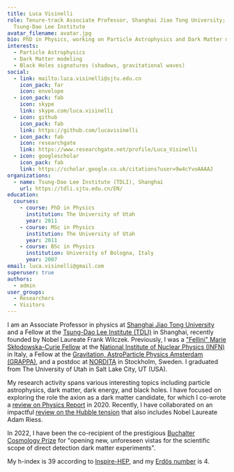 ```yaml
---
title: Luca Visinelli
role: Tenure-track Associate Professor, Shanghai Jiao Tong University; Fellow,
  Tsung-Dao Lee Institute
avatar_filename: avatar.jpg
bio: PhD in Physics, working on Particle Astrophysics and Dark Matter modeling.
interests:
  - Particle Astrophysics
  - Dark Matter modeling
  - Black Holes signatures (shadows, gravitational waves)
social:
  - link: mailto:luca.visinelli@sjtu.edu.cn
    icon_pack: far
    icon: envelope
  - icon_pack: fab
    icon: skype
    link: skype.com/luca.visinelli
  - icon: github
    icon_pack: fab
    link: https://github.com/lucavisinelli
  - icon_pack: fab
    icon: researchgate
    link: https://www.researchgate.net/profile/Luca_Visinelli
  - icon: googlescholar
    icon_pack: fab
    link: https://scholar.google.co.uk/citations?user=9w4cYvoAAAAJ
organizations:
  - name: Tsung-Dao Lee Institute (TDLI), Shanghai
    url: https://tdli.sjtu.edu.cn/EN/
education:
  courses:
    - course: PhD in Physics
      institution: The University of Utah
      year: 2011
    - course: MSc in Physics
      institution: The University of Utah
      year: 2011
    - course: BSc in Physics
      institution: University of Bologna, Italy
      year: 2007
email: luca.visinelli@gmail.com
superuser: true
authors:
  - admin
user_groups:
  - Researchers
  - Visitors
---
```

I am an Associate Professor in physics at [Shanghai Jiao Tong University](https://www.physics.sjtu.edu.cn/en/) and a Fellow at the [Tsung-Dao Lee Institute (TDLI)](https://tdli.sjtu.edu.cn/EN/) in Shanghai, recently founded by Nobel Laureate Frank Wilczek. Previously, I was a ["Fellini" Marie Skłodowska-Curie Fellow](https://web.infn.it/fellini/) at the [National Institute of Nuclear Physics (INFN)](http://w3.lnf.infn.it/?lang=en) in Italy, a Fellow at the [Gravitation, AstroParticle Physics Amsterdam (GRAPPA)](https://grappa.amsterdam), and a postdoc at [NORDITA](https://www.nordita.org) in Stockholm, Sweden. I graduated from The University of Utah in Salt Lake City, UT (USA).

My research activity spans various interesting topics including particle astrophysics, dark matter, dark energy, and black holes. I have focused on exploring the role the axion as a dark matter candidate, for which I co-wrote a [review on Physics Report](https://www.sciencedirect.com/science/article/abs/pii/S0370157320302477?via%3Dihub) in 2020. Recently, I have collaborated on an impactful [review on the Hubble tension](https://iopscience.iop.org/article/10.1088/1361-6382/ac086d) that also includes Nobel Laureate Adam Riess.

In 2022, I have been the co-recipient of the prestigious [Buchalter Cosmology Prize](http://www.buchaltercosmologyprize.org) for "opening new, unforeseen vistas for the scientific scope of direct detection dark matter experiments".

My h-index is 39 according to [Inspire-HEP](https://inspirehep.net/authors/1269953), and my [Erdös number](https://mathscinet.ams.org/mathscinet/collaborationDistance.html) is 4.
